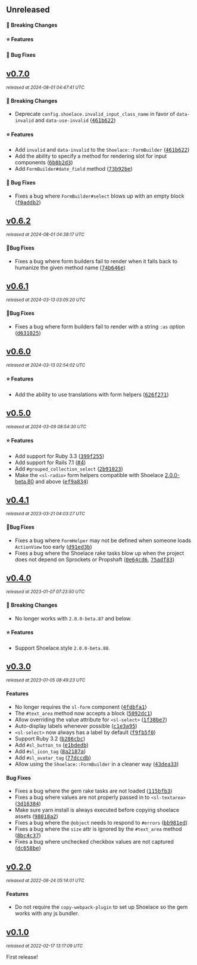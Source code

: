 ## Unreleased

#### 🚨 Breaking Changes

#### ⭐️ Features

#### 🐞 Bug Fixes

## [v0.7.0](https://github.com/yuki24/shoelace-rails/tree/v0.7.0)

_<sup>released at 2024-08-01 04:47:41 UTC</sup>_

#### 🚨 Breaking Changes

- Deprecate `config.shoelace.invalid_input_class_name` in favor of `data-invalid` and `data-use-invalid` ([<tt>461b622</tt>](https://github.com/yuki24/shoelace-rails/commit/461b6229a3b1917fab6db49ddc9f10003b8a54f9))

#### ⭐️ Features

- Add `invalid` and `data-invalid` to the `Shoelace::FormBuilder` ([<tt>461b622</tt>](https://github.com/yuki24/shoelace-rails/commit/461b6229a3b1917fab6db49ddc9f10003b8a54f9))
- Add the ability to specify a method for rendering slot for input components ([<tt>6b8b2d3</tt>](https://github.com/yuki24/shoelace-rails/commit/6b8b2d3537bea4fc779b25183be6b8b4ad6b8365))
- Add `FormBuilder#date_field` method ([<tt>73b92be</tt>](https://github.com/yuki24/shoelace-rails/commit/73b92becbf44bc277202e4085201c035fed430bb))

#### 🐞 Bug Fixes

- Fixes a bug where `FormBuilder#select` blows up with an empty block ([<tt>f0addb2</tt>](https://github.com/yuki24/shoelace-rails/commit/f0addb2315f03daa0a11a9c4227e427c0666cd3f))

## [v0.6.2](https://github.com/yuki24/shoelace-rails/tree/v0.6.2)

_<sup>released at 2024-08-01 04:38:17 UTC</sup>_

#### 🐞Bug Fixes

- Fixes a bug where form builders fail to render when it falls back to humanize the given method name ([<tt>74b646e</tt>](https://github.com/yuki24/shoelace-rails/commit/74b646e3fa96768680dd1fda314b8367f98ee69a))

## [v0.6.1](https://github.com/yuki24/shoelace-rails/tree/v0.6.1)

_<sup>released at 2024-03-13 03:05:20 UTC</sup>_

#### 🐞Bug Fixes

- Fixes a bug where form builders fail to render with a string `:as` option ([<tt>d631025</tt>](https://github.com/yuki24/shoelace-rails/commit/d63102559fdcaaa79c01a210769667cac77b197d))

## [v0.6.0](https://github.com/yuki24/shoelace-rails/tree/v0.6.0)

_<sup>released at 2024-03-13 02:54:02 UTC</sup>_

#### ⭐️ Features

- Add the ability to use translations with form helpers ([<tt>626f271</tt>](https://github.com/yuki24/shoelace-rails/commit/626f271ca710dd48040907ff6a99e3bba6c5d57c))

## [v0.5.0](https://github.com/yuki24/shoelace-rails/tree/v0.5.0)

_<sup>released at 2024-03-09 08:54:30 UTC</sup>_

#### ⭐️ Features

- Add support for Ruby 3.3 ([<tt>399f255</tt>](https://github.com/yuki24/shoelace-rails/commit/399f25567f964d0ea2e250eba6db28a2bcd038a3))
- Add support for Rails 7.1 ([#4](https://github.com/yuki24/shoelace-rails/pull/4))
- Add `#grouped_collection_select` ([<tt>2b91023</tt>](https://github.com/yuki24/shoelace-rails/commit/2b91023d51e1d0a218f2102232241afa82aaf872))
- Make the `<sl-radio>` form helpers compatible with Shoelace [2.0.0-beta.80](https://shoelace.style/resources/changelog#id_2_0_0-beta_80) and above ([<tt>ef9a834</tt>](https://github.com/yuki24/shoelace-rails/commit/ef9a8345f2c5c921847aef15e19cf64a471d6473))

## [v0.4.1](https://github.com/yuki24/shoelace-rails/tree/v0.4.1)

_<sup>released at 2023-03-21 04:03:27 UTC</sup>_

#### 🐞Bug Fixes

- Fixes a bug where `FormHelper` may not be defined when someone loads `ActionView` too early ([<tt>d91ed3b</tt>](https://github.com/yuki24/shoelace-rails/commit/d91ed3b595c01ce2dfc471b12b14311e0660d3d7))
- Fixes a bug where the Shoelace rake tasks blow up when the project does not depend on Sprockets or Propshaft ([<tt>0e64cd6</tt>](https://github.com/yuki24/shoelace-rails/commit/0e64cd6dc38a037171be04eaf1d3f59c3c8529eb), [<tt>75adf83</tt>](https://github.com/yuki24/shoelace-rails/commit/75adf831b1faa7f5d1faeed26e672d4bc89b9513))

## [v0.4.0](https://github.com/yuki24/shoelace-rails/tree/v0.4.0)

_<sup>released at 2023-01-07 07:23:50 UTC</sup>_

#### 🚨 Breaking Changes

- No longer works with `2.0.0-beta.87` and below.

#### ⭐️ Features

- Support Shoelace.style `2.0.0-beta.88`.

## [v0.3.0](https://github.com/yuki24/shoelace-rails/tree/v0.3.0)

_<sup>released at 2023-01-05 08:49:23 UTC</sup>_

#### Features

- No longer requires the `sl-form` component ([<tt>4fdbfa1</tt>](https://github.com/yuki24/shoelace-rails/commit/4fdbfa15fa10db9e7240378ca34ebcc494d18f1a))
- The `#text_area` method now accepts a block ([<tt>5092dc1</tt>](https://github.com/yuki24/shoelace-rails/commit/5092dc1cbc7e8e74552451450804baa378ab1f11))
- Allow overriding the value attribute for `<sl-select>` ([<tt>1f38be7</tt>](https://github.com/yuki24/shoelace-rails/commit/1f38be73e3335c10e846393ebcf5155d155b00b2))
- Auto-display labels whenever possible ([<tt>c1e3a95</tt>](https://github.com/yuki24/shoelace-rails/commit/c1e3a950c3e8ac4238ed3e83e4d87467a68eb91f))
- `<sl-select>` now always has a label by default ([<tt>f9fb5f0</tt>](https://github.com/yuki24/shoelace-rails/commit/f9fb5f0cd74d179241be51510fa1c306481946c9))
- Support Ruby 3.2 ([<tt>b286cbc</tt>](https://github.com/yuki24/shoelace-rails/commit/b286cbc18930218ab5c82bd8648a51e9c6ce53db))
- Add `#sl_button_to` ([<tt>e1bdedb</tt>](https://github.com/yuki24/shoelace-rails/commit/e1bdedba4656d89a82c78641644490085da1fa37))
- Add `#sl_icon_tag` ([<tt>8a2187a</tt>](https://github.com/yuki24/shoelace-rails/commit/8a2187a2800771512fccf2c8231378a77be59df4))
- Add `#sl_avatar_tag` ([<tt>77dccdb</tt>](https://github.com/yuki24/shoelace-rails/commit/77dccdb24cfc014bd997ffb66ad89ff95afb3ef7))
- Allow using the `Shoelace::FormBuilder` in a cleaner way ([<tt>43dea33</tt>](https://github.com/yuki24/shoelace-rails/commit/43dea3309c3e0cf9d9b43b6957f6e54ad9497c9f))

#### Bug Fixes

- Fixes a bug where the gem rake tasks are not loaded ([<tt>115bfb3</tt>](https://github.com/yuki24/shoelace-rails/commit/115bfb3d81ca19b5b922a5fb32f46adb1d6e8544))
- Fixes a bug where values are not properly passed in to `<sl-textarea>` ([<tt>3d16384</tt>](https://github.com/yuki24/shoelace-rails/commit/3d16384554bd4a6143e28e483f8d6bee8fb2e073))
- Make sure yarn install is always executed before copying shoelace assets ([<tt>98018a2</tt>](https://github.com/yuki24/shoelace-rails/commit/98018a27a29ddc9ff2c2fa066bbe986709803a1d))
- Fixes a bug where the `@object` needs to respond to `#errors` ([<tt>bb981ed</tt>](https://github.com/yuki24/shoelace-rails/commit/bb981ed05825707cef89d70a7d1699c12cd0ba9b))
- Fixes a bug where the `size` attr is ignored by the `#text_area` method ([<tt>8bc4c37</tt>](https://github.com/yuki24/shoelace-rails/commit/8bc4c3784a458e7fc9c18a143578b2cbf588e9e7))
- Fixes a bug where unchecked checkbox values are not captured ([<tt>dc658be</tt>](https://github.com/yuki24/shoelace-rails/commit/dc658bea9fc4d4205dacdfe133b091c5a5edf14c))

## [v0.2.0](https://github.com/yuki24/shoelace-rails/tree/v0.2.0)

_<sup>released at 2022-06-24 05:14:01 UTC</sup>_

#### Features

- Do not require the `copy-webpack-plugin` to set up Shoelace so the gem works with any js bundler.

## [v0.1.0](https://github.com/yuki24/shoelace-rails/tree/v0.1.0)

_<sup>released at 2022-02-17 13:17:09 UTC</sup>_

First release!

